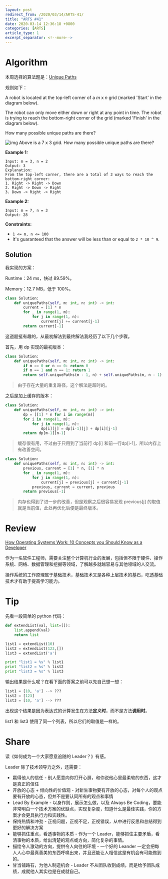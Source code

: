 ```yaml
---
layout: post
redirect_from: /2020/03/14/ARTS-41/
title: "ARTS #41"
date: 2020-03-14 12:36:18 +0800
categories: [ARTS]
article_type: 1
excerpt_separator: <!--more-->
---
```



# Algorithm

本周选择的算法题是：[Unique Paths](https://leetcode.com/problems/unique-paths/)

<!--more-->

规则如下：

A robot is located at the top-left corner of a *m* x *n* grid (marked 'Start' in the diagram below).

The robot can only move either down or right at any point in time. The robot is trying to reach the bottom-right corner of the grid (marked 'Finish' in the diagram below).

How many possible unique paths are there?

![img](https://assets.leetcode.com/uploads/2018/10/22/robot_maze.png)
Above is a 7 x 3 grid. How many possible unique paths are there?

 

**Example 1:**

```
Input: m = 3, n = 2
Output: 3
Explanation:
From the top-left corner, there are a total of 3 ways to reach the bottom-right corner:
1. Right -> Right -> Down
2. Right -> Down -> Right
3. Down -> Right -> Right
```

**Example 2:**

```
Input: m = 7, n = 3
Output: 28
```

 

**Constraints:**

- `1 <= m, n <= 100`
- It's guaranteed that the answer will be less than or equal to `2 * 10 ^ 9`.

## Solution

我实现的方案：

Runtime：24 ms，快过 89.59%。

Memory：12.7 MB，低于 100%。

```python
class Solution:
    def uniquePaths(self, m: int, n: int) -> int:
        current = [1] * n
        for _ in range(1, m):
            for j in range(1, n):
                current[j] += current[j-1]
        return current[-1]
```

这道题挺有趣的，从最初解法到最终解法我经历了以下几个步骤。

首先，用 dp 实现的最初版本：

```python
class Solution:
    def uniquePaths(self, m: int, n: int) -> int:
        if m == 0 or n == 0: return 0
        if m == 1 and n == 1: return 1
        return self.uniquePaths(m - 1, n) + self.uniquePaths(m, n - 1)
```

> 由于存在大量的重复路径，这个解法是超时的。

之后是加上缓存的版本：

```python
class Solution:
    def uniquePaths(self, m: int, n: int) -> int:
        dp = [[1] * n for i in range(m)]
        for i in range(1, m):
            for j in range(1, n):
                dp[i][j] = dp[i-1][j] + dp[i][j-1]
        return dp[m-1][n-1]
```

> 缓存很有用，不过由于只用到了当前行 dp[i] 和前一行dp[i-1]，所以内存上有改善空间。

```python
class Solution:
    def uniquePaths(self, m: int, n: int) -> int:
        previous, current = [1] * n, [1] * n
        for _ in range(1, m):
            for j in range(1, n):
                current[j] = previous[j] + current[j-1]
            previous, current = current, previous
        return previous[-1]
```

> 内存也得到了进一步的改善，但是观察之后很容易发现 previous[j] 的取值就是当前值，此处再优化后便是最终版本。

# Review

[How Operating Systems Work: 10 Concepts you Should Know as a Developer](https://medium.com/cracking-the-data-science-interview/how-operating-systems-work-10-concepts-you-should-know-as-a-developer-8d63bb38331f)

作为一名软件工程师，需要关注整个计算机行业的发展，包括但不限于硬件、操作系统、网络、数据管理和挖掘等领域，了解越多就越容易与其他领域的人交流。

操作系统的工作原理属于基础技术，基础技术又是各种上层技术的基石，吃透基础技术才有助于提高学习能力。

# Tip

先看一段简单的 python 代码：

```python
def extendList(val, list=[]):
    list.append(val)
    return list

list1 = extendList(10)
list2 = extendList(123,[])
list3 = extendList('a')

print "list1 = %s" % list1
print "list2 = %s" % list2
print "list3 = %s" % list3
```

输出结果是什么呢？在看下面的答案之前可以先自己想一想：

```python
list1 = [10, 'a'] --> ???
list2 = [123]
list3 = [10, 'a'] --> ???
```

出现这个结果是因为表达式的计算发生在方法**定义时**，而不是方法**调用时**。

list1 和 list3 使用了同一个列表，所以它们的取值是一样的。

# Share

读《如何成为一个大家愿意追随的 Leader？》有感。

Leader 除了技术领导力之外，还需要：

- 赢得他人的信任 - 别人愿意向你打开心扉，和你说他心里最柔软的东西，这才是真正的信任
- 开放的心态 + 倾向性的价值观 - 对新生事物要有开放的心态，对每个人的观点要有开放的心态，但并不是要认同所有的观点和事情
- Lead By Example - 以身作则，展示怎么做，以及 Always Be Coding，要能非常明白一个技术方案的优缺点，实现复杂度，知道什么是最佳实践，你的方案才会更具执行力和实践性。
- 保持热情和冲劲 - 正视问题，正视不足，正视错误，从中进行反思和总结得到更好的解决方案
- 能够抓住重点，看透事物的本质 - 作为一个 Leader，能够抓住主要矛盾，看清事物的本质，给出清楚的观点或方向，简化复杂的事情。
- 描绘令人激动的方向，提供令人向往的环境 - 一个好的 Leander 一定会把每人人心中最真善美的东西呼唤出来，并且还能让人相信这是有机会有可能做到的。
- 甘当铺路石，为他人制造机会 - Leader 不从团队收割成绩，而是给予团队成绩，成就他人其实也是在成就自己。